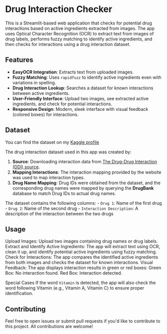 # Drug Interaction Checker

This is a Streamlit-based web application that checks for potential drug interactions based on active ingredients extracted from images. The app uses Optical Character Recognition (OCR) to extract text from images of drug labels, performs fuzzy matching to identify active ingredients, and then checks for interactions using a drug interaction dataset.

## Features

- **EasyOCR Integration**: Extracts text from uploaded images.
- **Fuzzy Matching**: Uses `rapidfuzz` to identify active ingredients even with variations in spelling.
- **Drug Interaction Lookup**: Searches a dataset for known interactions between active ingredients.
- **User-Friendly Interface**: Upload two images, see extracted active ingredients, and check for potential interactions.
- **Responsive Design**: Modern, sleek interface with visual feedback (colored boxes) for interactions.

## Dataset

You can find the dataset on my [Kaggle profile](https://www.kaggle.com/datasets/mghobashy/drug-drug-interactions)

The drug interaction dataset used in this app was created by:
1. **Source**: Downloading interaction data from [The Drug-Drug Interaction (DDI) source](https://tdcommons.ai/multi_pred_tasks/ddi/).
2. **Mapping Interactions**: The interaction mapping provided by the website was used to map interaction types.
3. **Drug Name Mapping**: Drug IDs were obtained from the dataset, and the corresponding drug names were mapped by querying the **DrugBank** database to match Drug IDs to actual drug names.

The dataset contains the following columns:
    - `Drug 1`: Name of the first drug
    - `Drug 2`: Name of the second drug
    - `Interaction Description`: A description of the interaction between the two drugs
    
## Usage

Upload Images: Upload two images containing drug names or drug labels.
Extract and Identify Active Ingredients: The app will extract text using OCR, clean it up, and identify potential active ingredients using fuzzy matching.
Check for Interactions: The app compares the identified active ingredients from both images and checks the dataset for known interactions.
Visual Feedback: The app displays interaction results in green or red boxes:
  Green Box: No interaction found.
  Red Box: Interaction detected.

Special Cases
If the word `Vitamin` is detected, the app will also check the word following Vitamin (e.g., Vitamin A, Vitamin C) to ensure proper identification.

## Contributing

Feel free to open issues or submit pull requests if you'd like to contribute to this project. All contributions are welcome!
